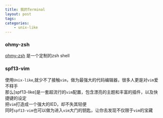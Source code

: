 ```yaml
---
title: 我的Terminal
layout: post
tags:
categories:
    - unix-like
---
```



### ohmy-zsh
[ohmy-zsh](http://ohmyz.sh) 是一个定制的zsh shell



### spf13-vim
使用`Unix-like`,就少不了接触`vim`，做为最强大的代码编辑器，很多人更是对`vim`爱不释手   
那么[spf13-like]是一套超流行的`vim`配置，包含漂亮的主题和丰富的插件，以及快捷键的设定   
把`vim`打造成一个强大的IED，却不失其轻便   
同时`spf13-vim`也可以做为进入`vim`大门的钥匙，让你去发现不仅限于`vim`的宝藏
